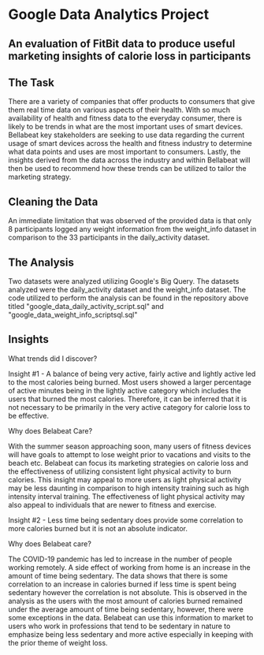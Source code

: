# Google Data Analytics Project

## An evaluation of FitBit data to produce useful marketing insights of calorie loss in participants

## The Task

There are a variety of companies that offer products to consumers that give them real time data on various aspects of their health. With so much availability of health and fitness data to the everyday consumer, there is likely to be trends in what are the most important uses of smart devices. Bellabeat key stakeholders are seeking to use data regarding the current usage of smart devices across the health and fitness industry to determine what data points and uses are most important to consumers.  Lastly, the insights derived from the data across the industry and within Bellabeat will then be used to recommend how these trends can be utilized to tailor the marketing strategy.

## Cleaning the Data
An immediate limitation that was observed of the provided data is that only 8 participants logged any weight information from the weight_info dataset in comparison to the 33 participants in the daily_activity dataset. 

## The Analysis
Two datasets were analyzed utilizing Google's Big Query. The datasets analyzed were the daily_activity dataset and the weight_info dataset. The code utilized to perform the analysis can be found in the repository above titled "google_data_daily_activity_script.sql" and "google_data_weight_info_scriptsql.sql"

## Insights
What trends did I discover?

Insight #1 - A balance of being very active, fairly active and lightly active led to the most calories being burned. Most users showed a larger percentage of active minutes being in the lightly active category which includes the users that burned the most calories. Therefore, it can be inferred that it is not necessary to be primarily in the very active category for calorie loss to be effective. 

Why does Belabeat Care?

With the summer season approaching soon, many users of fitness devices will have goals to attempt to lose weight prior to vacations and visits to the beach etc. Belabeat can focus its marketing strategies on calorie loss and the effectiveness of utilizing consistent light physical activity to burn calories. This insight may appeal to more users as light physical activity may be less daunting in comparison to high intensity training such as high intensity interval training. The effectiveness of light physical activity may also appeal to individuals that are newer to fitness and exercise. 

Insight #2 - Less time being sedentary does provide some correlation to more calories burned but it is not an absolute indicator.

Why does Belabeat care?

The COVID-19 pandemic has led to increase in the number of people working remotely. A side effect of working from home is an increase in the amount of time being sedentary. The data shows that there is some correlation to an increase in calories burned if less time is spent being sedentary however the correlation is not absolute. This is observed in the analysis as the users with the most amount of calories burned remained under the average amount of time being sedentary, however, there were some exceptions in the data. Belabeat can use this information to market to users who work in professions that tend to be sedentary in nature to emphasize being less sedentary and more active especially in keeping with the prior theme of weight loss. 




